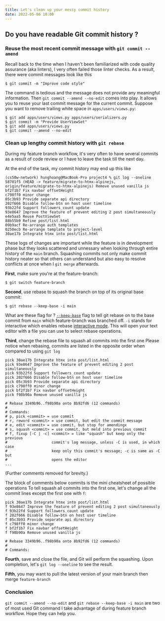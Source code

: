 ```yaml
---
title: Let's clean up your messy commit history
date: 2022-05-06 10:00
---
```


## Do you have readable Git commit history ?

### Reuse the most recent commit message with `git commit --amend` 
Recall back to the time when I haven't been familiarized with code quality assurance (aka linters), I very often failed those linter checks. As a result, there were commit messages look like this
```
$ git commit -m "Improve code style"
```
The command is tedious and the message does not provide any meaningful information. Then `git commit --amend --no-edit` comes into play. It allows you to reuse your last commit message for the current commit.
Suppose you want to remove trailing white space in `apps/users/views.py`:
```
$ git add apps/users/views.py apps/users/serializers.py
$ git commit -m "Provide UserViewSet"
$ git add apps/users/views.py
$ git commit --amend --no-edit
```
### Clean up lengthy commit history with `git rebase`
During my feature branch workflow, it's very often to have several commits as a result of code review or 
I have to leave the task till the next day.

At the end of the task, my commit history may end up this like
```
(cs50w-network) hunghoang@MacBook-Pro project4 % git log --oneline
58701f5 (HEAD -> feature/migrate-to-htmx-alpinejs, origin/feature/migrate-to-htmx-alpinejs) Remove unused vanilla js
bf2f1b7 Fix navbar offsetHeight
c798ff0 minor change
05c3b93 Provide separate api directory
202f666 Disable follow-btn on host user timeline
93b22fd Support followers_count update
93e8647 Improve the feature of prevent editing 2 post simultaneously
e4e5aa5 Reuse PostViewSet
88b55b9 Refine post/list.html
09b9acf Re-arrange auth templates
0250ecb Re-arrange template to project-level
30ae17b Integrate htmx into post/list.html
```

These logs of changes are important while the feature is in development phase but they looks scattered and unnessary when looking through entire history of the `main` branch. Squashing commits not only make commit history neater so that others can understand but also easy to resolve conflicts at once when I `git merge` afterwards.

**First**, make sure you're at the feature-branch:
```
$ git switch feature-branch
```
**Second**, use rebase to squash the branch on top of its original base commit:
```
$ git rebase --keep-base -i main
```

What are these flag for ?
[`--keep-base`](https://git-scm.com/docs/git-rebase) flag to tell git rebase on to the base commit from `main` which feature-branch was branched off.
`-i` stands for interactive which enables rebase [interactive mode](https://git-scm.com/docs/git-rebase#_interactive_mode). This will open your text editor with a file you can use to select rebase operations.

**Third**, change the rebase file to squash all commits into the first one
Please notice when rebasing, commits are listed in the opposite order when compared to using `git log`
```
pick 30ae17b Integrate htmx into post/list.html
pick 93e8647 Improve the feature of prevent editing 2 post simultaneously
pick 93b22fd Support followers_count update
pick 202f666 Disable follow-btn on host user timeline
pick 05c3b93 Provide separate api directory
pick c798ff0 minor change
pick bf2f1b7 Fix navbar offsetHeight
pick f98b90a Remove unused vanilla js

# Rebase 3349b96..f98b90a onto 8b92fd6 (12 commands)
#
# Commands:
# p, pick <commit> = use commit
# r, reword <commit> = use commit, but edit the commit message
# e, edit <commit> = use commit, but stop for amendingx
# s, squash <commit> = use commit, but meld into previous commit
# f, fixup [-C | -c] <commit> = like "squash" but keep only the previous
#                    commit's log message, unless -C is used, in which case
#                    keep only this commit's message; -c is same as -C but
#                    opens the editor
...
```
(Further comments removed for brevity.)

The block of comments below commits is the mini cheatsheet of possible operations
To tell squash all commits into the first one, let's change all the commit lines except the first one with `f`:
```
pick 30ae17b Integrate htmx into post/list.html
f 93e8647 Improve the feature of prevent editing 2 post simultaneously
f 93b22fd Support followers_count update
f 202f666 Disable follow-btn on host user timeline
f 05c3b93 Provide separate api directory
f c798ff0 minor change
f bf2f1b7 Fix navbar offsetHeight
f f98b90a Remove unused vanilla js

# Rebase 3349b96..f98b90a onto 8b92fd6 (12 commands)
#
# Commands:
```

**Fourth**, save and close the file, and Git will perform the squashing. Upon completion, let's `git log --oneline` to see the result.

**Fifth**, you may want to pull the latest version of your main branch then merge `feature-branch`

### Conclusion
`git commit --amend --no-edit` and `git rebase --keep-base -i main` are two of most used Git command I take advantage of during feature branch workflow. Hope they can help you.
